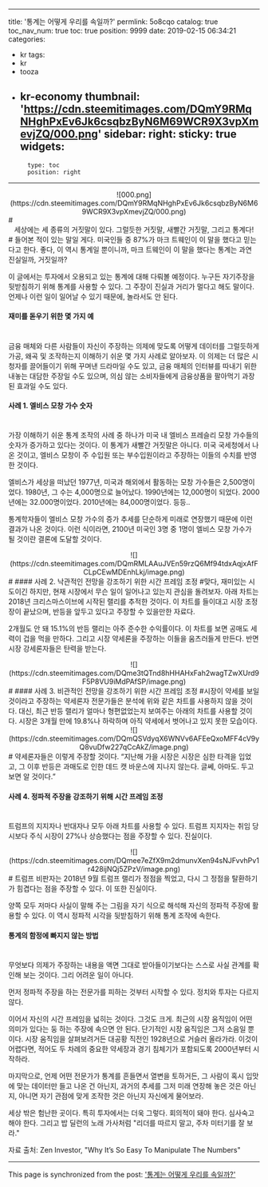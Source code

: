 
---
title: '통계는 어떻게 우리를 속일까?'
permlink: 5o8cqo
catalog: true
toc_nav_num: true
toc: true
position: 9999
date: 2019-02-15 06:34:21
categories:
- kr
tags:
- kr
- tooza
- kr-economy
thumbnail: 'https://cdn.steemitimages.com/DQmY9RMqNHghPxEv6Jk6csqbzByN6M69WCR9X3vpXmevjZQ/000.png'
sidebar:
    right:
        sticky: true
widgets:
    -
        type: toc
        position: right
---


<center>
![000.png](https://cdn.steemitimages.com/DQmY9RMqNHghPxEv6Jk6csqbzByN6M69WCR9X3vpXmevjZQ/000.png)
</center>
#
<center>
세상에는 세 종류의 거짓말이 있다. 
그럴듯한 거짓말, 
새빨간 거짓말, 
그리고 통계다!
</center>
#
들어본 적이 있는 말일 게다. 미국인들 중 87%가 마크 트웨인이 이 말을 했다고 믿는다고 한다. 좋다, 이 역시 통계일 뿐이니까, 마크 트웨인이 이 말을 했다는 통계는 과연 진실일까, 거짓일까? 

​이 글에서는 투자에서 오용되고 있는 통계에 대해 다뤄볼 예정이다. 누구든 자기주장을 뒷받침하기 위해 통계를 사용할 수 있다. 그 주장이 진실과 거리가 멀다고 해도 말이다. 언제나 이런 일이 일어날 수 있기 때문에, 놀라서도 안 된다.

#### 재미를 돋우기 위한 몇 가지 예
#
​금융 매체와 다른 사람들이 자신이 주장하는 의제에 맞도록 어떻게 데이터를 그럴듯하게 가공, 왜곡 및 조작하는지 이해하기 쉬운 몇 가지 사례로 알아보자. 이 의제는 더 많은 시청자를 끌어들이기 위해 꾸며낸 드라마일 수도 있고, 금융 매체의 인터뷰를 따내기 위한 내놓는 대담한 주장일 수도 있으며, 의심 않는 소비자들에게 금융상품을 팔아먹기 과장된 효과일 수도 있다. 

#### 사례 1. 엘비스 모창 가수 숫자
#
​가장 이해하기 쉬운 통계 조작의 사례 중 하나가 미국 내 엘비스 프레슬리 모창 가수들의 숫자가 증가하고 있다는 것이다. 이 통계가 새빨간 거짓말은 아니다. 미국 국세청에서 나온 것이고, 엘비스 모창이 주 수입원 또는 부수입원이라고 주장하는 이들의 수치를 반영한 것이다. 

엘비스가 세상을 떠났던 1977년, 미국과 해외에서 활동하는 모창 가수들은 2,500명이었다. 1980년, 그 수는 4,000명으로 늘어났다. 1990년에는 12,000명이 되었다. 2000년에는 32.000명이었다. 2010년에는 84,000명이었다. 등등..

​통계학자들이 엘비스 모창 가수의  증가 추세를 단순하게 미래로 연장했기 때문에 이런 결과가 나온 것이다. 이런 식이라면, 2100년 미국인 3명 중 1명이 엘비스 모창 가수가 될 것이란 결론에 도달할 것이다.

<center>
![](https://cdn.steemitimages.com/DQmRMLAAuJVEn59rzQ6Mf94tdxAqjxAfFCLpCEwMDEnhLkj/image.png)
</center>
#
#### 사례 2. 낙관적인 전망을 강조하기 위한 시간 프레임 조정
#
​맞다, 재미있는 시도이긴 하지만, 현재 시장에서 무슨 일이 일어나고 있는지 관심을 돌려보자. 아래 차트는 2018년 크리스마스이브에 시작된 랠리를 추적한 것이다. 이 차트를 들이대고 시장 조정장이 끝났으며, 반등을 앞두고 있다고 주장할 수 있을만한 자료다. 

​2개월도 안 돼 15.1%의 반등 랠리는 아주 준수한 수익률이다. 이 차트를 보면 공매도 세력이 겁을 먹을 만하다. 그리고 시장 약세론을 주장하는 이들을 움츠러들게 만든다. 반면 시장 강세론자들은 탄력을 받는다.

<center>
![](https://cdn.steemitimages.com/DQme3tQTnd8hHHAHxFah2wagTZwXUrd9F5P8VU9iMdPAfSP/image.png)
</center>
#
#### 사례 3. 비관적인 전망을 강조하기 위한 시간 프레임 조정
#
​시장이 약세를 보일 것이라고 주장하는 약세론자 전문가들은 분석에 위와 같은 차트를 사용하지 않을 것이다. 대신, 최근 반등 랠리가 얼마나 형편없었는지 보여주는 아래의 차트를 사용할 것이다. 시장은 3개월 만에 19.8%나 하락하며 아직 약세에서 벗어나고 있지 못한 모습이다. 

<center>
![](https://cdn.steemitimages.com/DQmQSVdyqX6WNVv6AFEeQxoMFF4cV9yQ8vuDfw227qCcAkZ/image.png)
</center>
#
약세론자들은 이렇게 주장할 것이다. “지난해 가을 시장은 시장은 심한 타격을 입었고, 그 이후 반등은 과매도로 인한 데드 캣 바운스에 지나지 않는다. 글쎄, 아마도. 두고 보면 알 것이다.”

#### ​사례 4. 정파적 주장을 강조하기 위해 시간 프레임 조정
#
​트럼프의 지지자나 반대자나 모두 아래 차트를 사용할 수 있다. 트럼프 지지자는 취임 당시보다 주식 시장이 27%나 상승했다는 점을 주장할 수 있다. 진실이다. 

<center>
![](https://cdn.steemitimages.com/DQmee7eZfX9m2dmunvXen94sNJFvvhPv1r428ijNQj5ZPzV/image.png)
</center>
#
트럼프 비판자는 2018년 9월 트럼프 랠리가 정점을 찍었고, 다시 그 정점을 탈환하기가 힘겹다는 점을 주장할 수 있다. 이 또한 진실이다. 

​양쪽 모두 저마다 사실이 말해 주는 그림을 자기 식으로 해석해 자신의 정파적 주장에 활용할 수 있다. 이 역시 정파적 시각을 뒷받침하기 위해 통계 조작에 속한다. 

#### 통계의 함정에 빠지지 않는 방법
#
​무엇보다 의제가 주장하는 내용을 액면 그대로 받아들이기보다는 스스로 사실 관계를 확인해 보는 것이다. 그리 어려운 일이 아니다.

​먼저 정파적 주장을 하는 전문가를 피하는 것부터 시작할 수 있다. 정치와 투자는 다르지 않다. 

​이어서 자신의 시간 프레임을 넓히는 것이다. 그것도 크게. 최근의 시장 움직임이 어떤 의미가 있다는 둥 하는 주장에 속으면 안 된다. 단기적인 시장 움직임은 그저 소음일 뿐이다. 시장 움직임을 살펴보려거든 대공황 직전인 1928년으로 거슬러 올라가라. 이것이 어렵다면, 적어도 두 차례의 중요한 약세장과 경기 침체기가 포함되도록 2000년부터 시작하라.

​마지막으로, 언제 어떤 전문가가 통계를 흔들면서 열변을 토하거든, 그 사람이 혹시 입맛에 맞는 데이터만 들고 나온 건 아닌지, 과거의 추세를 그저 미래 연장해 놓은 것은 아닌지, 아니면 자기 관점에 맞게 조작한 것은 아닌지 자신에게 물어보라. 

세상 밖은 험난한 곳이다. 특히 투자에서는 더욱 그렇다. 회의적이 돼야 한다. 심사숙고해야 한다. 그리고 밥 딜런의 노래 가사처럼 "리더를 따르지 말고, 주차 미터기를 잘 보라."

​자료 출처: Zen Investor, "Why It’s So Easy To Manipulate The Numbers"

- - -

This page is synchronized from the post: ['통계는 어떻게 우리를 속일까?'](https://steemit.com/@pius.pius/5o8cqo)
